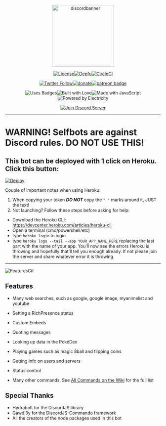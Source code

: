 <div align="center">

  <p>
  <a href="https://favna.xyz/selfbot"><img src="https://i.imgur.com/WOBflp9.png" height="200" alt="discordbanner"/></a>
  </p>

  <p>
  <a href="https://github.com/Favna/Discord-Self-Bot/blob/master/LICENSE.md"><img src="https://img.shields.io/github/license/favna/discord-self-bot.svg?style=for-the-badge" alt="License"></a><!--
--><a href="https://depfu.com/repos/Favna/Discord-Self-Bot"><img src="https://img.shields.io/depfu/Favna/Discord-Self-Bot.svg?style=for-the-badge" alt="Depfu" /></a><!--
--><a href="https://circleci.com/gh/Favna/Discord-Self-Bot/tree/master"><img src="https://img.shields.io/circleci/project/github/Favna/Discord-Self-Bot.svg?style=for-the-badge" alt="CircleCI"></a>
  </p>
  
   <p>
<a href="https://twitter.com/Favna_"><img src="https://img.shields.io/twitter/follow/espadrine.svg?style=for-the-badge&label=Follow" alt="Twitter Follow"></a><!--
--><a href="https://www.paypal.com/cgi-bin/webscr?cmd=_s-xclick&hosted_button_id=XMAYCF9SDHZ34"><img src="https://img.shields.io/badge/Donate-PayPal-547ab8.svg?style=for-the-badge" alt="donate" title="Donate with PayPal" /></a><!--
--><a href="https://www.patreon.com/bePatron?u=9336537"><img src="https://i.imgur.com/05PzBRU.png" alt="patreon badge" title="Become a Patron"></a>
  </p>

  <p>
  <img src="https://forthebadge.com/images/badges/uses-badges.svg" alt="Uses Badges"><!--
--><img src="https://forthebadge.com/images/badges/built-with-love.svg" alt="Built with Love"><!--
--><img src="https://forthebadge.com/images/badges/made-with-javascript.svg" alt="Made with JavaScript"><!--
--><img src="https://forthebadge.com/images/badges/powered-by-electricity.svg" alt="Powered by Electricity">
  </p>

  <p>
    <a href="https://discord.gg/zdt5yQt"><img src="https://canary.discordapp.com/api/guilds/246821351585742851/widget.png?style=banner2" alt="Join Discord Server"/></a>
  </p>
</div>

***

# WARNING! Selfbots are against Discord rules. DO NOT USE THIS!


## This bot can be deployed with 1 click on Heroku. Click this button:

[![Deploy](https://www.herokucdn.com/deploy/button.svg)](https://heroku.com/deploy)

Couple of important notes when using Heroku:
1. When copying your token ***DO NOT*** copy the `" "` marks around it, JUST the text!
2. Not launching? Follow these steps before asking for help:
  - Download the Heroku CLI: https://devcenter.heroku.com/articles/heroku-cli
  - Open a terminal (cmd/powershell/etc)
  - type `heroku login` to login
  - type `heroku logs --tail --app YOUR_APP_NAME_HERE` replacing the last part with the name of your app. You'll now see the errors Heroku is throwing and hopefully that'll tell you enough already. If not please join the server and share whatever error it is throwing.

***

![FeaturesGif](https://i.imgur.com/C3p29TH.gif)


## Features

- Many web searches, such as google, google image, myanimelist and youtube

- Setting a RichPresence status

- Custom Embeds

- Quoting messages

- Looking up data in the PokéDex

- Playing games such as magic 8ball and flipping coins

- Getting info on users and servers

- Status control

- Many other commands. See [All Commands on the Wiki](https://github.com/Favna/Discord-Self-Bot/wiki/All-Commands) for the full list

## Special Thanks

- Hydrabolt for the DiscordJS library
- Gawdl3y for the DiscordJS-Commando framework
- All the creators of the node packages used in this bot
